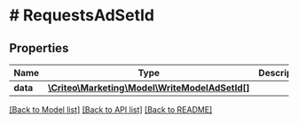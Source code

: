 # # RequestsAdSetId

## Properties

Name | Type | Description | Notes
------------ | ------------- | ------------- | -------------
**data** | [**\Criteo\Marketing\Model\WriteModelAdSetId[]**](WriteModelAdSetId.md) |  | [optional] 

[[Back to Model list]](../../README.md#documentation-for-models) [[Back to API list]](../../README.md#documentation-for-api-endpoints) [[Back to README]](../../README.md)


